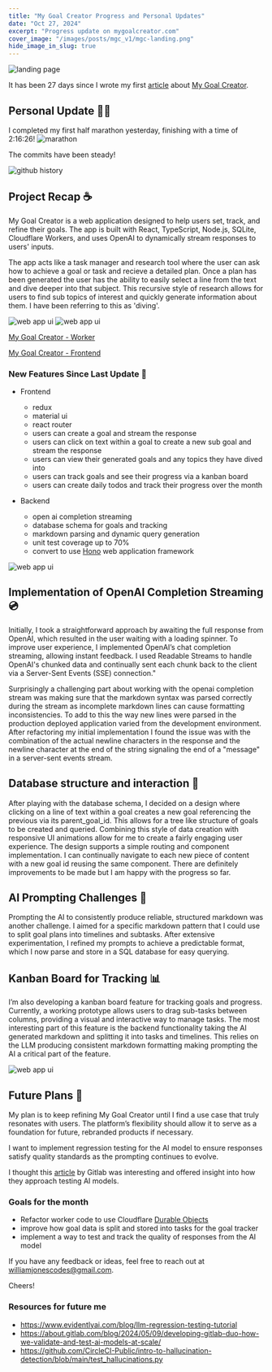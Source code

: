 ```yaml
---
title: "My Goal Creator Progress and Personal Updates"
date: "Oct 27, 2024"
excerpt: "Progress update on mygoalcreator.com"
cover_image: "/images/posts/mgc_v1/mgc-landing.png"
hide_image_in_slug: true
---
```


<img src="/images/posts/mgc_v1/mgc-ui-2.png" alt="landing page" title="my goal creator"  />

It has been 27 days since I wrote my first [article](https://www.williamjonescodes.com/blog/building-with-cloudflare) about [My Goal Creator](https://mygoalcreator.com).

## Personal Update 🏃‍♂️

I completed my first half marathon yesterday, finishing with a time of 2:16:26!
<img src="/images/posts/mgc_v1/marathon.jpg" alt="marathon" title="marathon"  />

The commits have been steady!

<img src="/images/posts/mgc_v1/contributions.png" alt="github history" title="commit history"  />

## Project Recap ☕️

My Goal Creator is a web application designed to help users set, track, and refine their goals. The app is built with React, TypeScript, Node.js, SQLite, Cloudflare Workers, and uses OpenAI to dynamically stream responses to users' inputs.

The app acts like a task manager and research tool where the user can ask how to achieve a goal or task and recieve a detailed plan. Once a plan has been generated the user has the ability to easily select a line from the text and dive deeper into that subject. This recursive style of research allows for users to find sub topics of interest and quickly generate information about them. I have been referring to this as 'diving'.

<img src="/images/posts/mgc_v1/mgc-ui-4.png" alt="web app ui" title="plan"  />

<img src="/images/posts/mgc_v1/mgc-ui-6.png" alt="web app ui" title="dive"  />

[My Goal Creator - Worker](https://github.com/CodeJonesW/MyGoalCreator-worker)

[My Goal Creator - Frontend](https://github.com/CodeJonesW/MyGoalCreator)

### New Features Since Last Update 🚀

- Frontend
  - redux
  - material ui
  - react router
  - users can create a goal and stream the response
  - users can click on text within a goal to create a new sub goal and stream the response
  - users can view their generated goals and any topics they have dived into
  - users can track goals and see their progress via a kanban board
  - users can create daily todos and track their progress over the month
- Backend

  - open ai completion streaming
  - database schema for goals and tracking
  - markdown parsing and dynamic query generation
  - unit test coverage up to 70%
  - convert to use [Hono](https://hono.dev/docs/) web application framework

<img src="/images/posts/mgc_v1/mgc-ui-1.png" alt="web app ui" title="enter goal"  />

## Implementation of OpenAI Completion Streaming 💿

Initially, I took a straightforward approach by awaiting the full response from OpenAI, which resulted in the user waiting with a loading spinner. To improve user experience, I implemented OpenAI’s chat completion streaming, allowing instant feedback. I used Readable Streams to handle OpenAI's chunked data and continually sent each chunk back to the client via a Server-Sent Events (SSE) connection."

Surprisingly a challenging part about working with the openai completion stream was making sure that the markdown syntax was parsed correctly during the stream as incomplete markdown lines can cause formatting inconsistencies. To add to this the way new lines were parsed in the production deployed application varied from the development environment. After refactoring my initial implementation I found the issue was with the combination of the actual newline characters in the response and the newline character at the end of the string signaling the end of a "message" in a server-sent events stream.

## Database structure and interaction 💾

After playing with the database schema, I decided on a design where clicking on a line of text within a goal creates a new goal referencing the previous via its parent_goal_id. This allows for a tree like structure of goals to be created and queried. Combining this style of data creation with responsive UI animations allow for me to create a fairly engaging user experience. The design supports a simple routing and component implementation. I can continually navigate to each new piece of content with a new goal id reusing the same component. There are definitely improvements to be made but I am happy with the progress so far.

## AI Prompting Challenges 💬

Prompting the AI to consistently produce reliable, structured markdown was another challenge. I aimed for a specific markdown pattern that I could use to split goal plans into timelines and subtasks. After extensive experimentation, I refined my prompts to achieve a predictable format, which I now parse and store in a SQL database for easy querying.

## Kanban Board for Tracking 📊

I’m also developing a kanban board feature for tracking goals and progress. Currently, a working prototype allows users to drag sub-tasks between columns, providing a visual and interactive way to manage tasks. The most interesting part of this feature is the backend functionality taking the AI generated markdown and splitting it into tasks and timelines. This relies on the LLM producing consistent markdown formatting making prompting the AI a critical part of the feature.

<img src="/images/posts/mgc_v1/mgc-ui-3.png" alt="web app ui" title="goal tracker"  />

## Future Plans 📜

My plan is to keep refining My Goal Creator until I find a use case that truly resonates with users. The platform’s flexibility should allow it to serve as a foundation for future, rebranded products if necessary.

I want to implement regression testing for the AI model to ensure responses satisfy quality standards as the prompting continues to evolve.

I thought this [article](https://about.gitlab.com/blog/2024/05/09/developing-gitlab-duo-how-we-validate-and-test-ai-models-at-scale/) by Gitlab was interesting and offered insight into how they approach testing AI models.

### Goals for the month

- Refactor worker code to use Cloudflare [Durable Objects](https://developers.cloudflare.com/durable-objects/)
- improve how goal data is split and stored into tasks for the goal tracker
- implement a way to test and track the quality of responses from the AI model

If you have any feedback or ideas, feel free to reach out at williamjonescodes@gmail.com.

Cheers!

### Resources for future me

- https://www.evidentlyai.com/blog/llm-regression-testing-tutorial
- https://about.gitlab.com/blog/2024/05/09/developing-gitlab-duo-how-we-validate-and-test-ai-models-at-scale/
- https://github.com/CircleCI-Public/intro-to-hallucination-detection/blob/main/test_hallucinations.py
